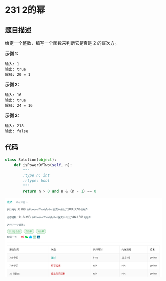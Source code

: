 # 231 2的幂

## 题目描述

给定一个整数，编写一个函数来判断它是否是 2 的幂次方。

**示例 1:**

```
输入: 1
输出: true
解释: 20 = 1
```

**示例 2:**

```
输入: 16
输出: true
解释: 24 = 16
```

**示例 3:**

```
输入: 218
输出: false
```

## 代码

```python
class Solution(object):
    def isPowerOfTwo(self, n):
        """
        :type n: int
        :rtype: bool
        """
        return n > 0 and n & (n - 1) == 0
```

![](../png/231.png)